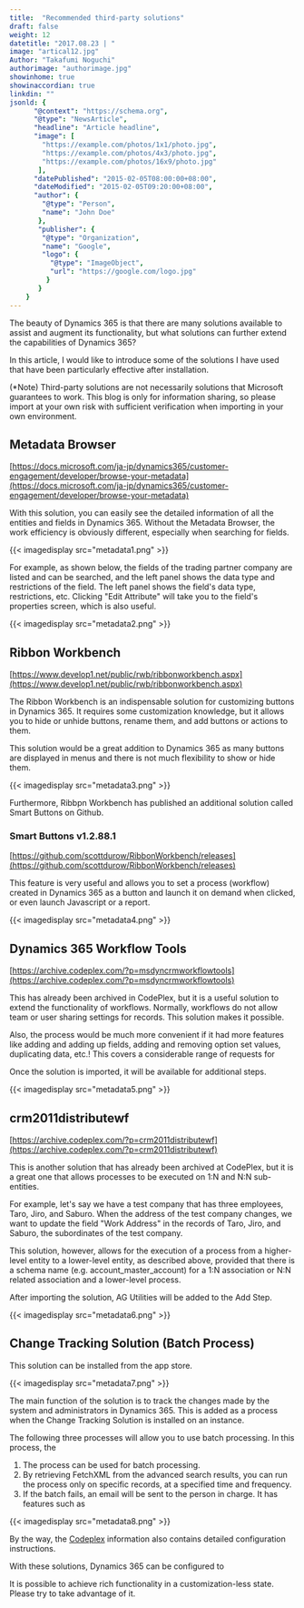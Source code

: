 ```yaml
---
title:  "Recommended third-party solutions"
draft: false
weight: 12
datetitle: "2017.08.23 | "
image: "artical12.jpg"
Author: "Takafumi Noguchi"
authorimage: "authorimage.jpg"
showinhome: true
showinaccordian: true
linkdin: ""
jsonld: {
      "@context": "https://schema.org",
      "@type": "NewsArticle",
      "headline": "Article headline",
      "image": [
        "https://example.com/photos/1x1/photo.jpg",
        "https://example.com/photos/4x3/photo.jpg",
        "https://example.com/photos/16x9/photo.jpg"
       ],
      "datePublished": "2015-02-05T08:00:00+08:00",
      "dateModified": "2015-02-05T09:20:00+08:00",
      "author": {
        "@type": "Person",
        "name": "John Doe"
       },
       "publisher": {
        "@type": "Organization",
        "name": "Google",
        "logo": {
          "@type": "ImageObject",
          "url": "https://google.com/logo.jpg"
         }
       }
    }
---
```

<!-- Intro  -->
The beauty of Dynamics 365 is that there are many solutions available to assist and augment its functionality, but what solutions can further extend the capabilities of Dynamics 365?

In this article, I would like to introduce some of the solutions I have used that have been particularly effective after installation.

(*Note) Third-party solutions are not necessarily solutions that Microsoft guarantees to work. This blog is only for information sharing, so please import at your own risk with sufficient verification when importing in your own environment.


## Metadata Browser
[https://docs.microsoft.com/ja-jp/dynamics365/customer-engagement/developer/browse-your-metadata](https://docs.microsoft.com/ja-jp/dynamics365/customer-engagement/developer/browse-your-metadata)

With this solution, you can easily see the detailed information of all the entities and fields in Dynamics 365. Without the Metadata Browser, the work efficiency is obviously different, especially when searching for fields.
<!-- Image= metadata1.png -->
{{< imagedisplay src="metadata1.png" >}}

For example, as shown below, the fields of the trading partner company are listed and can be searched, and the left panel shows the data type and restrictions of the field. The left panel shows the field's data type, restrictions, etc. Clicking "Edit Attribute" will take you to the field's properties screen, which is also useful.
<!-- Image= metadata2.png -->
{{< imagedisplay src="metadata2.png" >}}

## Ribbon Workbench
[https://www.develop1.net/public/rwb/ribbonworkbench.aspx](https://www.develop1.net/public/rwb/ribbonworkbench.aspx)

The Ribbon Workbench is an indispensable solution for customizing buttons in Dynamics 365. It requires some customization knowledge, but it allows you to hide or unhide buttons, rename them, and add buttons or actions to them.

This solution would be a great addition to Dynamics 365 as many buttons are displayed in menus and there is not much flexibility to show or hide them.
<!-- Image= metadata3.png -->
{{< imagedisplay src="metadata3.png" >}}

Furthermore, Ribbpn Workbench has published an additional solution called Smart Buttons on Github.

### Smart Buttons v1.2.88.1
[https://github.com/scottdurow/RibbonWorkbench/releases](https://github.com/scottdurow/RibbonWorkbench/releases)

This feature is very useful and allows you to set a process (workflow) created in Dynamics 365 as a button and launch it on demand when clicked, or even launch Javascript or a report.
<!-- Image= metadata4.png -->
{{< imagedisplay src="metadata4.png" >}}

## Dynamics 365 Workflow Tools
[https://archive.codeplex.com/?p=msdyncrmworkflowtools](https://archive.codeplex.com/?p=msdyncrmworkflowtools)

This has already been archived in CodePlex, but it is a useful solution to extend the functionality of workflows. Normally, workflows do not allow team or user sharing settings for records. This solution makes it possible.

Also, the process would be much more convenient if it had more features like adding and adding up fields, adding and removing option set values, duplicating data, etc.! This covers a considerable range of requests for

Once the solution is imported, it will be available for additional steps.
<!-- Image= metadata5.png -->
{{< imagedisplay src="metadata5.png" >}}

## crm2011distributewf
[https://archive.codeplex.com/?p=crm2011distributewf](https://archive.codeplex.com/?p=crm2011distributewf)

This is another solution that has already been archived at CodePlex, but it is a great one that allows processes to be executed on 1:N and N:N sub-entities.

For example, let's say we have a test company that has three employees, Taro, Jiro, and Saburo. When the address of the test company changes, we want to update the field "Work Address" in the records of Taro, Jiro, and Saburo, the subordinates of the test company.

This solution, however, allows for the execution of a process from a higher-level entity to a lower-level entity, as described above, provided that there is a schema name (e.g. account_master_account) for a 1:N association or N:N related association and a lower-level process.

After importing the solution, AG Utilities will be added to the Add Step.
<!-- Image= metadata6.png -->
{{< imagedisplay src="metadata6.png" >}}

## Change Tracking Solution (Batch Process)
This solution can be installed from the app store.
<!-- Image= metadata7.png -->
{{< imagedisplay src="metadata7.png" >}}

The main function of the solution is to track the changes made by the system and administrators in Dynamics 365. This is added as a process when the Change Tracking Solution is installed on an instance.

The following three processes will allow you to use batch processing. In this process, the
1. The process can be used for batch processing.
2. By retrieving FetchXML from the advanced search results, you can run the process only on specific records, at a specified time and frequency.
3. If the batch fails, an email will be sent to the person in charge.
It has features such as

<!-- Image= metadata8.png -->
{{< imagedisplay src="metadata8.png" >}}

By the way, the [Codeplex](https://archive.codeplex.com/?p=mscrm2015asynchronousbatchprocess) information also contains detailed configuration instructions.

With these solutions, Dynamics 365 can be configured to

It is possible to achieve rich functionality in a customization-less state. Please try to take advantage of it.